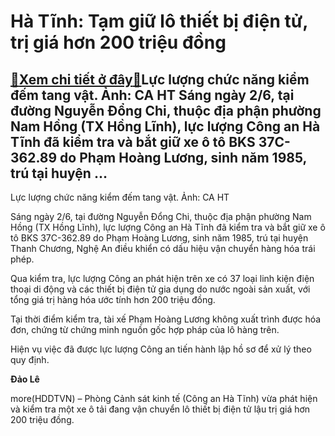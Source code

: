 Hà Tĩnh: Tạm giữ lô thiết bị điện tử, trị giá hơn 200 triệu đồng
================================================================

[:gift:Xem chi tiết ở đây:gift:](https://hddtvn.com/ha-tinh-tam-giu-lo-thiet-bi-dien-tu-tri-gia-hon-200-trieu-dong/)Lực lượng chức năng kiểm đếm tang vật. Ảnh: CA HT Sáng ngày 2/6, tại đường Nguyễn Đổng Chi, thuộc địa phận phường Nam Hồng (TX Hồng Lĩnh), lực lượng Công an Hà Tĩnh đã kiểm tra và bắt giữ xe ô tô BKS 37C-362.89 do Phạm Hoàng Lương, sinh năm 1985, trú tại huyện …
----------------------------------------------------------------------------------------------------------------------------------------------------------------------------------------------------------------------------------------------------------------------








Lực lượng chức năng kiểm đếm tang vật. Ảnh: CA HT



Sáng ngày 2/6, tại đường Nguyễn Đổng Chi, thuộc địa phận phường Nam Hồng (TX Hồng Lĩnh), lực lượng Công an Hà Tĩnh đã kiểm tra và bắt giữ xe ô tô BKS 37C-362.89 do Phạm Hoàng Lương, sinh năm 1985, trú tại huyện Thanh Chương, Nghệ An điều khiển có dấu hiệu vận chuyển hàng hóa trái phép.


Qua kiểm tra, lực lượng Công an phát hiện trên xe có 37 loại linh kiện điện thoại di động và các thiết bị điện tử gia dụng do nước ngoài sản xuất, với tổng giá trị hàng hóa ước tính hơn 200 triệu đồng.


Tại thời điểm kiểm tra, tài xế Phạm Hoàng Lương không xuất trình được hóa đơn, chứng từ chứng minh nguồn gốc hợp pháp của lô hàng trên.


Hiện vụ việc đã được lực lượng Công an tiến hành lập hồ sơ để xử lý theo quy định.




**Đảo Lê**



more(HDDTVN) – Phòng Cảnh sát kinh tế (Công an Hà Tĩnh) vừa phát hiện và kiểm tra một xe ô tải đang vận chuyển lô thiết bị điện tử lậu trị giá hơn 200 triệu đồng.

